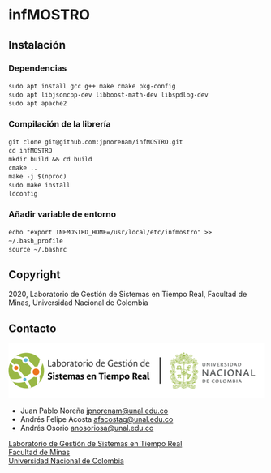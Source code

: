 # infMOSTRO

## Instalación

### Dependencias
`sudo apt install gcc g++ make cmake pkg-config`\
`sudo apt libjsoncpp-dev libboost-math-dev libspdlog-dev`\
`sudo apt apache2`

### Compilación de la librería
`git clone git@github.com:jpnorenam/infMOSTRO.git`\
`cd infMOSTRO`\
`mkdir build && cd build`\
`cmake ..`\
`make -j $(nproc)`\
`sudo make install`\
`ldconfig`

### Añadir variable de entorno

`echo "export INFMOSTRO_HOME=/usr/local/etc/infmostro" >> ~/.bash_profile`\
`source ~/.bashrc`

## Copyright

2020, Laboratorio de Gestión de Sistemas en Tiempo Real, Facultad de Minas, Universidad Nacional de Colombia

## Contacto

[![LGSTR Logo](docs/LGSTR_logo.png)](https://sites.google.com/unal.edu.co/lab-gstr/)

- Juan Pablo Noreña <jpnorenam@unal.edu.co>
- Andrés Felipe Acosta <afacostag@unal.edu.co>
- Andrés Osorio <anosoriosa@unal.edu.co>

[Laboratorio de Gestión de Sistemas en Tiempo Real](https://sites.google.com/unal.edu.co/lab-gstr/) \
[Facultad de Minas](https://minas.medellin.unal.edu.co/) \
[Universidad Nacional de Colombia](https://unal.edu.co/)
